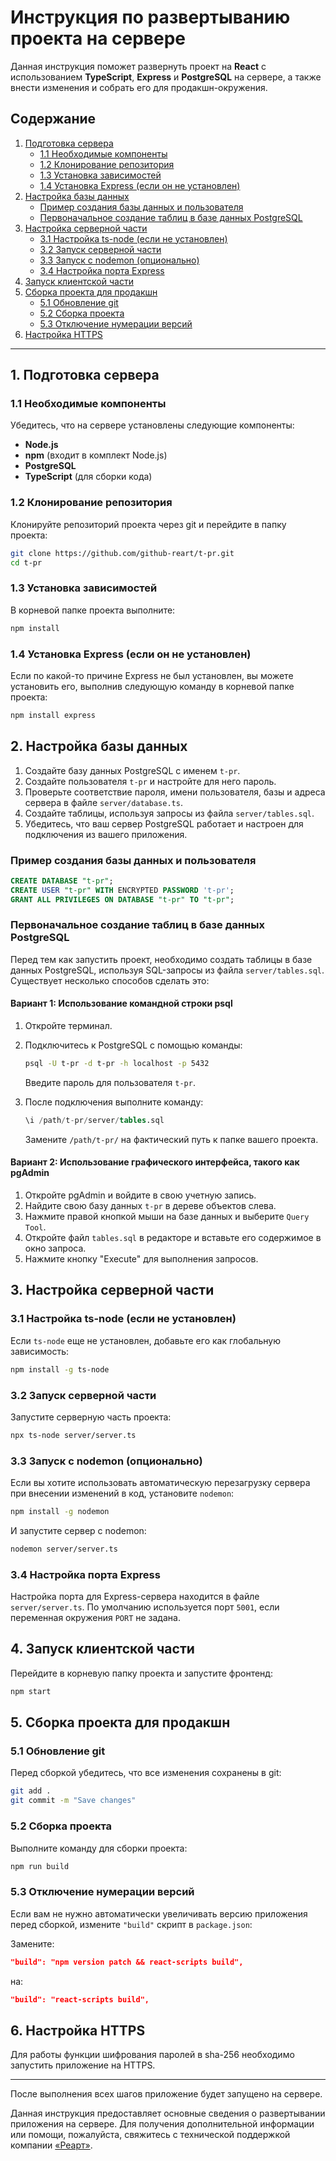 # Инструкция по развертыванию проекта на сервере

Данная инструкция поможет развернуть проект на **React** с использованием **TypeScript**, **Express** и **PostgreSQL** на сервере, а также внести изменения и собрать его для продакшн-окружения.

## Содержание

1. [Подготовка сервера](#1-подготовка-сервера)
   - [1.1 Необходимые компоненты](#11-необходимые-компоненты)
   - [1.2 Клонирование репозитория](#12-клонирование-репозитория)
   - [1.3 Установка зависимостей](#13-установка-зависимостей)
   - [1.4 Установка Express (если он не установлен)](#14-установка-express-если-он-не-установлен)
2. [Настройка базы данных](#2-настройка-базы-данных)
   - [Пример создания базы данных и пользователя](#пример-создания-базы-данных-и-пользователя)
   - [Первоначальное создание таблиц в базе данных PostgreSQL](#первоначальное-создание-таблиц-в-базе-данных-postgresql)
3. [Настройка серверной части](#3-настройка-серверной-части)
   - [3.1 Настройка ts-node (если не установлен)](#31-настройка-ts-node-если-не-установлен)
   - [3.2 Запуск серверной части](#32-запуск-серверной-части)
   - [3.3 Запуск с nodemon (опционально)](#33-запуск-с-nodemon-опционально)
   - [3.4 Настройка порта Express](#34-настройка-порта-express)
4. [Запуск клиентской части](#4-запуск-клиентской-части)
5. [Сборка проекта для продакшн](#5-сборка-проекта-для-продакшн)
   - [5.1 Обновление git](#51-обновление-git)
   - [5.2 Сборка проекта](#52-сборка-проекта)
   - [5.3 Отключение нумерации версий](#53-отключение-нумерации-версий)
6. [Настройка HTTPS](#6-настройка-https)

---

## 1. Подготовка сервера

### 1.1 Необходимые компоненты

Убедитесь, что на сервере установлены следующие компоненты:

- **Node.js**
- **npm** (входит в комплект Node.js)
- **PostgreSQL**
- **TypeScript** (для сборки кода)

### 1.2 Клонирование репозитория

Клонируйте репозиторий проекта через git и перейдите в папку проекта:

```bash
git clone https://github.com/github-reart/t-pr.git
cd t-pr
```

### 1.3 Установка зависимостей

В корневой папке проекта выполните:

```bash
npm install
```

### 1.4 Установка Express (если он не установлен)

Если по какой-то причине Express не был установлен, вы можете установить его, выполнив следующую команду в корневой папке проекта:

```bash
npm install express
```

## 2. Настройка базы данных

1. Создайте базу данных PostgreSQL с именем `t-pr`.
2. Создайте пользователя `t-pr` и настройте для него пароль.
3. Проверьте соответствие пароля, имени пользователя, базы и адреса сервера в файле `server/database.ts`.
4. Создайте таблицы, используя запросы из файла `server/tables.sql`.
5. Убедитесь, что ваш сервер PostgreSQL работает и настроен для подключения из вашего приложения.

### Пример создания базы данных и пользователя

```sql
CREATE DATABASE "t-pr";
CREATE USER "t-pr" WITH ENCRYPTED PASSWORD 't-pr';
GRANT ALL PRIVILEGES ON DATABASE "t-pr" TO "t-pr";
```

### Первоначальное создание таблиц в базе данных PostgreSQL

Перед тем как запустить проект, необходимо создать таблицы в базе данных PostgreSQL, используя SQL-запросы из файла `server/tables.sql`. Существует несколько способов сделать это:

#### Вариант 1: Использование командной строки psql

1. Откройте терминал.
2. Подключитесь к PostgreSQL с помощью команды:
   ```bash
   psql -U t-pr -d t-pr -h localhost -p 5432
   ```
   Введите пароль для пользователя `t-pr`.

3. После подключения выполните команду:
   ```sql
   \i /path/t-pr/server/tables.sql
   ```
   Замените `/path/t-pr/` на фактический путь к папке вашего проекта.

#### Вариант 2: Использование графического интерфейса, такого как pgAdmin

1. Откройте pgAdmin и войдите в свою учетную запись.
2. Найдите свою базу данных `t-pr` в дереве объектов слева.
3. Нажмите правой кнопкой мыши на базе данных и выберите `Query Tool`.
4. Откройте файл `tables.sql` в редакторе и вставьте его содержимое в окно запроса.
5. Нажмите кнопку "Execute" для выполнения запросов.

## 3. Настройка серверной части

### 3.1 Настройка ts-node (если не установлен)

Если `ts-node` еще не установлен, добавьте его как глобальную зависимость:

```bash
npm install -g ts-node
```

### 3.2 Запуск серверной части

Запустите серверную часть проекта:

```bash
npx ts-node server/server.ts
```

### 3.3 Запуск с nodemon (опционально)

Если вы хотите использовать автоматическую перезагрузку сервера при внесении изменений в код, установите `nodemon`:

```bash
npm install -g nodemon
```

И запустите сервер с nodemon:

```bash
nodemon server/server.ts
```

### 3.4 Настройка порта Express

Настройка порта для Express-сервера находится в файле `server/server.ts`. По умолчанию используется порт `5001`, если переменная окружения `PORT` не задана.

## 4. Запуск клиентской части

Перейдите в корневую папку проекта и запустите фронтенд:

```bash
npm start
```

## 5. Сборка проекта для продакшн

### 5.1 Обновление git

Перед сборкой убедитесь, что все изменения сохранены в git:

```bash
git add .
git commit -m "Save changes"
```

### 5.2 Сборка проекта

Выполните команду для сборки проекта:

```bash
npm run build
```

### 5.3 Отключение нумерации версий

Если вам не нужно автоматически увеличивать версию приложения перед сборкой, измените `"build"` скрипт в `package.json`:

Замените:
```json
"build": "npm version patch && react-scripts build",
```

на:
```json
"build": "react-scripts build",
```

## 6. Настройка HTTPS

Для работы функции шифрования паролей в sha-256 необходимо запустить приложение на HTTPS.

---

После выполнения всех шагов приложение будет запущено на сервере.

Данная инструкция предоставляет основные сведения о развертывании приложения на сервере. Для получения дополнительной информации или помощи, пожалуйста, свяжитесь с технической поддержкой компании [«Реарт»](https://reart.ru).
